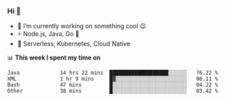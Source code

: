 ### Hi 👋

<!--
**nodejh/nodejh** is a ✨ _special_ ✨ repository because its `README.md` (this file) appears on your GitHub profile.

Here are some ideas to get you started:

- 🔭 I’m currently working on ...
- 🌱 I’m currently learning ...
- 👯 I’m looking to collaborate on ...
- 🤔 I’m looking for help with ...
- 💬 Ask me about ...
- 📫 How to reach me: ...
- 😄 Pronouns: ...
- ⚡ Fun fact: ...
-->

- 🔭 I’m currently working on something cool :wink:
- ⚡ Node.js, Java, Go :thought_balloon:
- 🤖 Serverless, Kubernetes, Cloud Native

📊 **This week I spent my time on**

<!--START_SECTION:waka-->

```text
Java             14 hrs 22 mins  ███████████████████░░░░░░   76.22 %
XML              1 hr 9 mins     █▓░░░░░░░░░░░░░░░░░░░░░░░   06.11 %
Bash             47 mins         █░░░░░░░░░░░░░░░░░░░░░░░░   04.22 %
Other            38 mins         █░░░░░░░░░░░░░░░░░░░░░░░░   03.42 %
```

<!--END_SECTION:waka-->


<!--
:traffic_light: **Visitors**

![visitors](https://visitor-badge.glitch.me/badge?page_id=nodejh.nodejh)
-->
